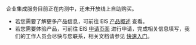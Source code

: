 企业集成服务目前正在内测中，还未开放线上自助购买。
- 若您需要了解更多产品信息，可前往 EIS [产品概述](https://cloud.tencent.com/document/product/1270/46589) 查看。
- 若您需要体验产品，可前往 EIS [申请页面](https://cloud.tencent.com/apply/p/5tgx7ibxzl) 进行申请，完成相关信息填写，我们的工作人员会尽快与您联系，相关文档请参见 [快速入门](https://cloud.tencent.com/document/product/1270/46586)。
